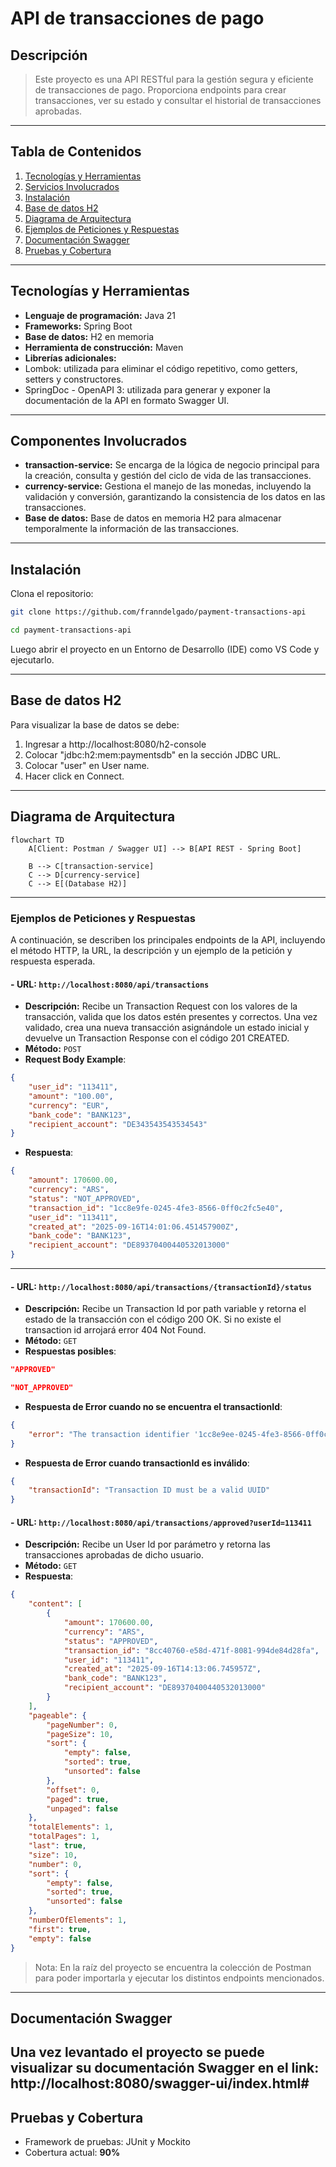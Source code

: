 # API de transacciones de pago

## Descripción 

> Este proyecto es una API RESTful para la gestión segura y eficiente de transacciones de pago. Proporciona endpoints para crear transacciones, ver su estado y consultar el historial de transacciones aprobadas.

---

## Tabla de Contenidos

1. [Tecnologías y Herramientas](#tecnologías-y-herramientas)  
2. [Servicios Involucrados](#servicios-involucrados)  
3. [Instalación](#instalación)  
4. [Base de datos H2](#Base-de-datos-H2)
5. [Diagrama de Arquitectura](#diagrama-de-arquitectura)
6. [Ejemplos de Peticiones y Respuestas](#ejemplos-de-peticiones-y-respuestas)
7. [Documentación Swagger](#documentación-swagger)
8. [Pruebas y Cobertura](#pruebas-y-cobertura)
---

## Tecnologías y Herramientas

- **Lenguaje de programación:** Java 21
- **Frameworks:** Spring Boot 
- **Base de datos:** H2 en memoria
- **Herramienta de construcción:** Maven
- **Librerías adicionales:** 
- Lombok: utilizada para eliminar el código repetitivo, como getters, setters y constructores.
- SpringDoc - OpenAPI 3: utilizada para generar y exponer la documentación de la API en formato Swagger UI.

---

## Componentes Involucrados

- **transaction-service:** Se encarga de la lógica de negocio principal para la creación, consulta y gestión del ciclo de vida de las transacciones.
- **currency-service:** Gestiona el manejo de las monedas, incluyendo la validación y conversión, garantizando la consistencia de los datos en las transacciones.
- **Base de datos:** Base de datos en memoria H2 para almacenar temporalmente la información de las transacciones.

---

## Instalación

Clona el repositorio:  

```bash
git clone https://github.com/franndelgado/payment-transactions-api
```
```bash
cd payment-transactions-api
```

Luego abrir el proyecto en un Entorno de Desarrollo (IDE) como VS Code y ejecutarlo.

---

## Base de datos H2
Para visualizar la base de datos se debe:
1. Ingresar a http://localhost:8080/h2-console
2. Colocar "jdbc:h2:mem:paymentsdb" en la sección JDBC URL.
3. Colocar "user" en User name.
4. Hacer click en Connect.
---

## Diagrama de Arquitectura

```mermaid
flowchart TD
    A[Client: Postman / Swagger UI] --> B[API REST - Spring Boot]

    B --> C[transaction-service]
    C --> D[currency-service]
    C --> E[(Database H2)]
```
--- 
### Ejemplos de Peticiones y Respuestas

A continuación, se describen los principales endpoints de la API, incluyendo el método HTTP, la URL, la descripción y un ejemplo de la petición y respuesta esperada.

#### - **URL**: `http://localhost:8080/api/transactions`

- **Descripción:** Recibe un Transaction Request con los valores de la transacción, valida que los datos estén presentes y correctos. Una vez validado, crea una nueva transacción asignándole un estado inicial y devuelve un Transaction Response con el código 201 CREATED.
- **Método:** `POST`
- **Request Body Example**:
```json
{ 
    "user_id": "113411", 
    "amount": "100.00", 
    "currency": "EUR",
    "bank_code": "BANK123", 
    "recipient_account": "DE343543543534543" 
}
```
- **Respuesta**:
```json
{
    "amount": 170600.00,
    "currency": "ARS",
    "status": "NOT_APPROVED",
    "transaction_id": "1cc8e9fe-0245-4fe3-8566-0ff0c2fc5e40",
    "user_id": "113411",
    "created_at": "2025-09-16T14:01:06.451457900Z",
    "bank_code": "BANK123",
    "recipient_account": "DE89370400440532013000"
}
```
---
#### - **URL**: `http://localhost:8080/api/transactions/{transactionId}/status`

- **Descripción:** Recibe un Transaction Id por path variable y retorna el estado de la transacción con el código 200 OK. Si no existe el transaction id arrojará error 404 Not Found.
- **Método:** `GET`
- **Respuestas posibles**:
```json
"APPROVED"
```
```json
"NOT_APPROVED"
```
- **Respuesta de Error cuando no se encuentra el transactionId**:
```json
{
    "error": "The transaction identifier '1cc8e9ee-0245-4fe3-8566-0ff0c2fc5e40' does not exist."
}
```
- **Respuesta de Error cuando transactionId es inválido**:
```json
{
    "transactionId": "Transaction ID must be a valid UUID"
}
```

#### - **URL**: `http://localhost:8080/api/transactions/approved?userId=113411`

- **Descripción:** Recibe un User Id por parámetro y retorna las transacciones aprobadas de dicho usuario.
- **Método:** `GET`
- **Respuesta**:
```json
{
    "content": [
        {
            "amount": 170600.00,
            "currency": "ARS",
            "status": "APPROVED",
            "transaction_id": "8cc40760-e58d-471f-8081-994de84d28fa",
            "user_id": "113411",
            "created_at": "2025-09-16T14:13:06.745957Z",
            "bank_code": "BANK123",
            "recipient_account": "DE89370400440532013000"
        }
    ],
    "pageable": {
        "pageNumber": 0,
        "pageSize": 10,
        "sort": {
            "empty": false,
            "sorted": true,
            "unsorted": false
        },
        "offset": 0,
        "paged": true,
        "unpaged": false
    },
    "totalElements": 1,
    "totalPages": 1,
    "last": true,
    "size": 10,
    "number": 0,
    "sort": {
        "empty": false,
        "sorted": true,
        "unsorted": false
    },
    "numberOfElements": 1,
    "first": true,
    "empty": false
}
```
> Nota: En la raíz del proyecto se encuentra la colección de Postman para poder importarla y 
ejecutar los distintos endpoints mencionados. 
---
## Documentación Swagger

Una vez levantado el proyecto se puede visualizar su documentación Swagger en el link: http://localhost:8080/swagger-ui/index.html#
---
## Pruebas y Cobertura
- Framework de pruebas: JUnit y Mockito
- Cobertura actual: **90%**